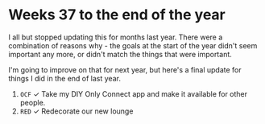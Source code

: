 # Weeks 37 to the end of the year

I all but stopped updating this for months last year. There were a combination of reasons
why - the goals at the start of the year didn't seem important any more, or didn't match
the things that were important.

I'm going to improve on that for next year, but here's a final update for things I did
in the end of last year.

1. `OCF` ✓ Take my DIY Only Connect app and make it available for other people.
1. `RED` ✓ Redecorate our new lounge
